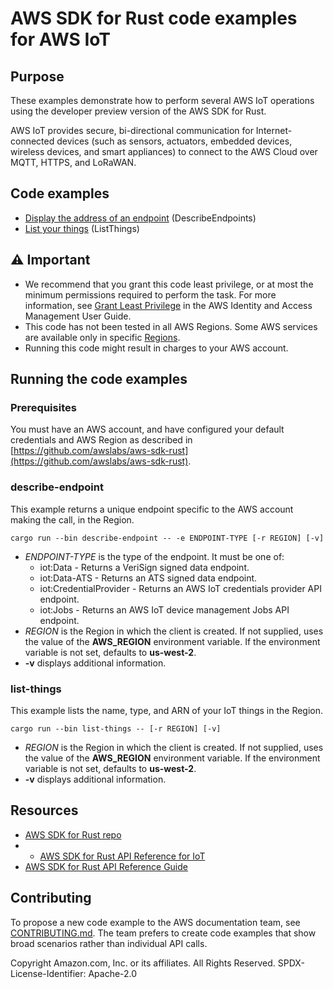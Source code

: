 # AWS SDK for Rust code examples for AWS IoT

## Purpose

These examples demonstrate how to perform several AWS IoT operations using the developer preview version of the AWS SDK for Rust.

AWS IoT provides secure, bi-directional communication for Internet-connected devices (such as sensors, actuators, embedded devices, wireless devices, and smart appliances) to connect to the AWS Cloud over MQTT, HTTPS, and LoRaWAN.

## Code examples

- [Display the address of an endpoint](src/bin/describe-endpoints.rs) (DescribeEndpoints)
- [List your things](src/bin/list-things.rs) (ListThings)

## ⚠ Important

- We recommend that you grant this code least privilege, 
  or at most the minimum permissions required to perform the task.
  For more information, see
  [Grant Least Privilege](https://docs.aws.amazon.com/IAM/latest/UserGuide/best-practices.html#grant-least-privilege)
  in the AWS Identity and Access Management User Guide.
- This code has not been tested in all AWS Regions.
  Some AWS services are available only in specific
  [Regions](https://aws.amazon.com/about-aws/global-infrastructure/regional-product-services).
- Running this code might result in charges to your AWS account.

## Running the code examples

### Prerequisites

You must have an AWS account, and have configured your default credentials and AWS Region as described in [https://github.com/awslabs/aws-sdk-rust](https://github.com/awslabs/aws-sdk-rust).

### describe-endpoint

This example returns a unique endpoint specific to the AWS account making the call, in the Region.

`cargo run --bin describe-endpoint -- -e ENDPOINT-TYPE [-r REGION] [-v]`

- _ENDPOINT-TYPE_ is the type of the endpoint. It must be one of:
  - iot:Data - Returns a VeriSign signed data endpoint.
  - iot:Data-ATS - Returns an ATS signed data endpoint.
  - iot:CredentialProvider - Returns an AWS IoT credentials provider API endpoint.
  - iot:Jobs - Returns an AWS IoT device management Jobs API endpoint.
- _REGION_ is the Region in which the client is created.
  If not supplied, uses the value of the __AWS_REGION__ environment variable.
  If the environment variable is not set, defaults to __us-west-2__.
- __-v__ displays additional information.

### list-things

This example lists the name, type, and ARN of your IoT things in the Region. 

`cargo run --bin list-things -- [-r REGION] [-v]`

- _REGION_ is the Region in which the client is created.
  If not supplied, uses the value of the __AWS_REGION__ environment variable.
  If the environment variable is not set, defaults to __us-west-2__.
- __-v__ displays additional information.

## Resources

- [AWS SDK for Rust repo](https://github.com/awslabs/aws-sdk-rust)
- - [AWS SDK for Rust API Reference for IoT](https://docs.rs/aws-sdk-iot)
- [AWS SDK for Rust API Reference Guide](https://awslabs.github.io/aws-sdk-rust/aws_sdk_config/index.html) 

## Contributing

To propose a new code example to the AWS documentation team, 
see [CONTRIBUTING.md](https://github.com/awsdocs/aws-doc-sdk-examples/blob/master/CONTRIBUTING.md). 
The team prefers to create code examples that show broad scenarios rather than individual API calls.

Copyright Amazon.com, Inc. or its affiliates. All Rights Reserved. SPDX-License-Identifier: Apache-2.0